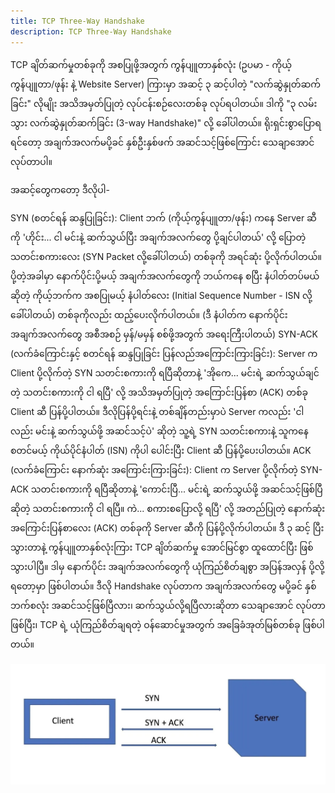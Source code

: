 ```yaml
---
title: TCP Three-Way Handshake
description: TCP Three-Way Handshake
---
```


TCP ချိတ်ဆက်မှုတစ်ခုကို အစပြုဖို့အတွက် ကွန်ပျူတာနှစ်လုံး (ဥပမာ - ကိုယ့်ကွန်ပျူတာ/ဖုန်း နဲ့ Website Server) ကြားမှာ အဆင့် ၃ ဆင့်ပါတဲ့ "လက်ဆွဲနှုတ်ဆက်ခြင်း" လိုမျိုး အသိအမှတ်ပြုတဲ့ လုပ်ငန်းစဉ်လေးတစ်ခု လုပ်ရပါတယ်။ ဒါကို "၃ လမ်းသွား လက်ဆွဲနှုတ်ဆက်ခြင်း (3-way Handshake)" လို့ ခေါ်ပါတယ်။ ရိုးရှင်းစွာပြောရရင်တော့ အချက်အလက်မပို့ခင် နှစ်ဦးနှစ်ဖက် အဆင်သင့်ဖြစ်ကြောင်း သေချာအောင်လုပ်တာပါ။

အဆင့်တွေကတော့ ဒီလိုပါ-

SYN (စတင်ရန် ဆန္ဒပြုခြင်း): Client ဘက် (ကိုယ့်ကွန်ပျူတာ/ဖုန်း) ကနေ Server ဆီကို 'ဟိုင်း... ငါ မင်းနဲ့ ဆက်သွယ်ပြီး အချက်အလက်တွေ ပို့ချင်ပါတယ်' လို့ ပြောတဲ့ သတင်းစကားလေး (SYN Packet လို့ခေါ်ပါတယ်) တစ်ခုကို အရင်ဆုံး ပို့လိုက်ပါတယ်။ ပို့တဲ့အခါမှာ နောက်ပိုင်းပို့မယ့် အချက်အလက်တွေကို ဘယ်ကနေ စပြီး နံပါတ်တပ်မယ်ဆိုတဲ့ ကိုယ့်ဘက်က အစပြုမယ့် နံပါတ်လေး (Initial Sequence Number - ISN လို့ခေါ်ပါတယ်) တစ်ခုကိုလည်း ထည့်ပေးလိုက်ပါတယ်။ (ဒီ နံပါတ်က နောက်ပိုင်း အချက်အလက်တွေ အစီအစဉ် မှန်/မမှန် စစ်ဖို့အတွက် အရေးကြီးပါတယ်)
SYN-ACK (လက်ခံကြောင်းနှင့် စတင်ရန် ဆန္ဒပြုခြင်း ပြန်လည်အကြောင်းကြားခြင်း): Server က Client ပို့လိုက်တဲ့ SYN သတင်းစကားကို ရပြီဆိုတာနဲ့ 'အိုကေ... မင်းရဲ့ ဆက်သွယ်ချင်တဲ့ သတင်းစကားကို ငါ ရပြီ' လို့ အသိအမှတ်ပြုတဲ့ အကြောင်းပြန်စာ (ACK) တစ်ခု Client ဆီ ပြန်ပို့ပါတယ်။ ဒီလိုပြန်ပို့ရင်းနဲ့ တစ်ချိန်တည်းမှာပဲ Server ကလည်း 'ငါလည်း မင်းနဲ့ ဆက်သွယ်ဖို့ အဆင်သင့်ပဲ' ဆိုတဲ့ သူ့ရဲ့ SYN သတင်းစကားနဲ့ သူကနေ စတင်မယ့် ကိုယ်ပိုင်နံပါတ် (ISN) ကိုပါ ပေါင်းပြီး Client ဆီ ပြန်ပို့ပေးပါတယ်။
ACK (လက်ခံကြောင်း နောက်ဆုံး အကြောင်းကြားခြင်း): Client က Server ပို့လိုက်တဲ့ SYN-ACK သတင်းစကားကို ရပြီဆိုတာနဲ့ 'ကောင်းပြီ... မင်းရဲ့ ဆက်သွယ်ဖို့ အဆင်သင့်ဖြစ်ပြီဆိုတဲ့ သတင်းစကားကို ငါ ရပြီ။ ကဲ... စကားစပြောလို့ ရပြီ' လို့ အတည်ပြုတဲ့ နောက်ဆုံး အကြောင်းပြန်စာလေး (ACK) တစ်ခုကို Server ဆီကို ပြန်ပို့လိုက်ပါတယ်။
ဒီ ၃ ဆင့် ပြီးသွားတာနဲ့ ကွန်ပျူတာနှစ်လုံးကြား TCP ချိတ်ဆက်မှု အောင်မြင်စွာ ထူထောင်ပြီး ဖြစ်သွားပါပြီ။ ဒါမှ နောက်ပိုင်း အချက်အလက်တွေကို ယုံကြည်စိတ်ချစွာ အပြန်အလှန် ပို့လို့ရတော့မှာ ဖြစ်ပါတယ်။ ဒီလို Handshake လုပ်တာက အချက်အလက်တွေ မပို့ခင် နှစ်ဘက်စလုံး အဆင်သင့်ဖြစ်ပြီလား၊ ဆက်သွယ်လို့ရပြီလားဆိုတာ သေချာအောင် လုပ်တာဖြစ်ပြီး၊ TCP ရဲ့ ယုံကြည်စိတ်ချရတဲ့ ဝန်ဆောင်မှုအတွက် အခြေခံအုတ်မြစ်တစ်ခု ဖြစ်ပါတယ်။

![client and server three way handshake](/src/assets/handshake.webp)
